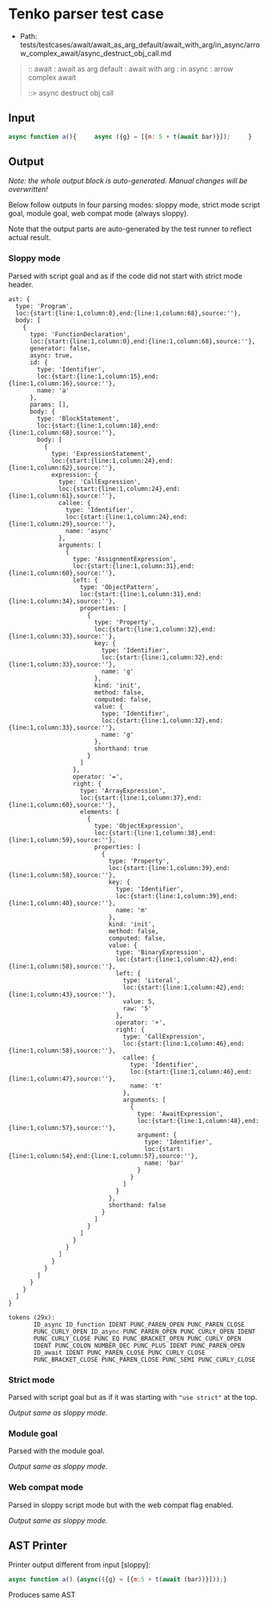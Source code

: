 # Tenko parser test case

- Path: tests/testcases/await/await_as_arg_default/await_with_arg/in_async/arrow_complex_await/async_destruct_obj_call.md

> :: await : await as arg default : await with arg : in async : arrow complex await
>
> ::> async destruct obj call

## Input

`````js
async function a(){     async ({g} = [{m: 5 + t(await bar)}]);     }
`````

## Output

_Note: the whole output block is auto-generated. Manual changes will be overwritten!_

Below follow outputs in four parsing modes: sloppy mode, strict mode script goal, module goal, web compat mode (always sloppy).

Note that the output parts are auto-generated by the test runner to reflect actual result.

### Sloppy mode

Parsed with script goal and as if the code did not start with strict mode header.

`````
ast: {
  type: 'Program',
  loc:{start:{line:1,column:0},end:{line:1,column:68},source:''},
  body: [
    {
      type: 'FunctionDeclaration',
      loc:{start:{line:1,column:0},end:{line:1,column:68},source:''},
      generator: false,
      async: true,
      id: {
        type: 'Identifier',
        loc:{start:{line:1,column:15},end:{line:1,column:16},source:''},
        name: 'a'
      },
      params: [],
      body: {
        type: 'BlockStatement',
        loc:{start:{line:1,column:18},end:{line:1,column:68},source:''},
        body: [
          {
            type: 'ExpressionStatement',
            loc:{start:{line:1,column:24},end:{line:1,column:62},source:''},
            expression: {
              type: 'CallExpression',
              loc:{start:{line:1,column:24},end:{line:1,column:61},source:''},
              callee: {
                type: 'Identifier',
                loc:{start:{line:1,column:24},end:{line:1,column:29},source:''},
                name: 'async'
              },
              arguments: [
                {
                  type: 'AssignmentExpression',
                  loc:{start:{line:1,column:31},end:{line:1,column:60},source:''},
                  left: {
                    type: 'ObjectPattern',
                    loc:{start:{line:1,column:31},end:{line:1,column:34},source:''},
                    properties: [
                      {
                        type: 'Property',
                        loc:{start:{line:1,column:32},end:{line:1,column:33},source:''},
                        key: {
                          type: 'Identifier',
                          loc:{start:{line:1,column:32},end:{line:1,column:33},source:''},
                          name: 'g'
                        },
                        kind: 'init',
                        method: false,
                        computed: false,
                        value: {
                          type: 'Identifier',
                          loc:{start:{line:1,column:32},end:{line:1,column:33},source:''},
                          name: 'g'
                        },
                        shorthand: true
                      }
                    ]
                  },
                  operator: '=',
                  right: {
                    type: 'ArrayExpression',
                    loc:{start:{line:1,column:37},end:{line:1,column:60},source:''},
                    elements: [
                      {
                        type: 'ObjectExpression',
                        loc:{start:{line:1,column:38},end:{line:1,column:59},source:''},
                        properties: [
                          {
                            type: 'Property',
                            loc:{start:{line:1,column:39},end:{line:1,column:58},source:''},
                            key: {
                              type: 'Identifier',
                              loc:{start:{line:1,column:39},end:{line:1,column:40},source:''},
                              name: 'm'
                            },
                            kind: 'init',
                            method: false,
                            computed: false,
                            value: {
                              type: 'BinaryExpression',
                              loc:{start:{line:1,column:42},end:{line:1,column:58},source:''},
                              left: {
                                type: 'Literal',
                                loc:{start:{line:1,column:42},end:{line:1,column:43},source:''},
                                value: 5,
                                raw: '5'
                              },
                              operator: '+',
                              right: {
                                type: 'CallExpression',
                                loc:{start:{line:1,column:46},end:{line:1,column:58},source:''},
                                callee: {
                                  type: 'Identifier',
                                  loc:{start:{line:1,column:46},end:{line:1,column:47},source:''},
                                  name: 't'
                                },
                                arguments: [
                                  {
                                    type: 'AwaitExpression',
                                    loc:{start:{line:1,column:48},end:{line:1,column:57},source:''},
                                    argument: {
                                      type: 'Identifier',
                                      loc:{start:{line:1,column:54},end:{line:1,column:57},source:''},
                                      name: 'bar'
                                    }
                                  }
                                ]
                              }
                            },
                            shorthand: false
                          }
                        ]
                      }
                    ]
                  }
                }
              ]
            }
          }
        ]
      }
    }
  ]
}

tokens (29x):
       ID_async ID_function IDENT PUNC_PAREN_OPEN PUNC_PAREN_CLOSE
       PUNC_CURLY_OPEN ID_async PUNC_PAREN_OPEN PUNC_CURLY_OPEN IDENT
       PUNC_CURLY_CLOSE PUNC_EQ PUNC_BRACKET_OPEN PUNC_CURLY_OPEN
       IDENT PUNC_COLON NUMBER_DEC PUNC_PLUS IDENT PUNC_PAREN_OPEN
       ID_await IDENT PUNC_PAREN_CLOSE PUNC_CURLY_CLOSE
       PUNC_BRACKET_CLOSE PUNC_PAREN_CLOSE PUNC_SEMI PUNC_CURLY_CLOSE
`````

### Strict mode

Parsed with script goal but as if it was starting with `"use strict"` at the top.

_Output same as sloppy mode._

### Module goal

Parsed with the module goal.

_Output same as sloppy mode._

### Web compat mode

Parsed in sloppy script mode but with the web compat flag enabled.

_Output same as sloppy mode._

## AST Printer

Printer output different from input [sloppy]:

````js
async function a() {async(({g} = [{m:5 + t(await (bar))}]));}
````

Produces same AST
